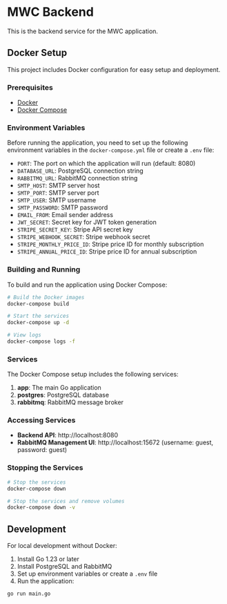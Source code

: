 # MWC Backend

This is the backend service for the MWC application.

## Docker Setup

This project includes Docker configuration for easy setup and deployment.

### Prerequisites

- [Docker](https://docs.docker.com/get-docker/)
- [Docker Compose](https://docs.docker.com/compose/install/)

### Environment Variables

Before running the application, you need to set up the following environment variables in the `docker-compose.yml` file or create a `.env` file:

- `PORT`: The port on which the application will run (default: 8080)
- `DATABASE_URL`: PostgreSQL connection string
- `RABBITMQ_URL`: RabbitMQ connection string
- `SMTP_HOST`: SMTP server host
- `SMTP_PORT`: SMTP server port
- `SMTP_USER`: SMTP username
- `SMTP_PASSWORD`: SMTP password
- `EMAIL_FROM`: Email sender address
- `JWT_SECRET`: Secret key for JWT token generation
- `STRIPE_SECRET_KEY`: Stripe API secret key
- `STRIPE_WEBHOOK_SECRET`: Stripe webhook secret
- `STRIPE_MONTHLY_PRICE_ID`: Stripe price ID for monthly subscription
- `STRIPE_ANNUAL_PRICE_ID`: Stripe price ID for annual subscription

### Building and Running

To build and run the application using Docker Compose:

```bash
# Build the Docker images
docker-compose build

# Start the services
docker-compose up -d

# View logs
docker-compose logs -f
```

### Services

The Docker Compose setup includes the following services:

1. **app**: The main Go application
2. **postgres**: PostgreSQL database
3. **rabbitmq**: RabbitMQ message broker

### Accessing Services

- **Backend API**: http://localhost:8080
- **RabbitMQ Management UI**: http://localhost:15672 (username: guest, password: guest)

### Stopping the Services

```bash
# Stop the services
docker-compose down

# Stop the services and remove volumes
docker-compose down -v
```

## Development

For local development without Docker:

1. Install Go 1.23 or later
2. Install PostgreSQL and RabbitMQ
3. Set up environment variables or create a `.env` file
4. Run the application:

```bash
go run main.go
```